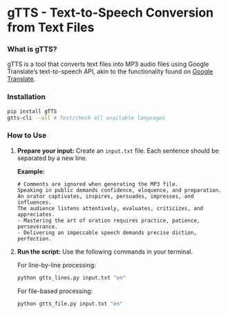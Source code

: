 # gTTS - Text-to-Speech Conversion from Text Files

### What is gTTS?
gTTS is a tool that converts text files into MP3 audio files using Google Translate’s text-to-speech API, akin to the functionality found on [Google Translate](https://translate.google.com).

### Installation

```bash
pip install gTTS
gtts-cli --all # Test/check all available languages
```

### How to Use

1. **Prepare your input:**
    Create an `input.txt` file. Each sentence should be separated by a new line.

    **Example:**
    ```plaintext
    # Comments are ignored when generating the MP3 file.
    Speaking in public demands confidence, eloquence, and preparation.
    An orator captivates, inspires, persuades, impresses, and influences.
    The audience listens attentively, evaluates, criticizes, and appreciates.
    - Mastering the art of oration requires practice, patience, perseverance.
    - Delivering an impeccable speech demands precise diction, perfection.
    ```

2. **Run the script:**
    Use the following commands in your terminal.

    For line-by-line processing:
    ```sh
    python gtts_lines.py input.txt "en"
    ```

    For file-based processing:
    ```sh
    python gtts_file.py input.txt "en"
    ```
